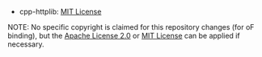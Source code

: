 - cpp-httplib: [MIT License](https://github.com/yhirose/cpp-httplib/blob/5c1a34e766817cf0865ca8bc5af5edeb0f9b2df4/LICENSE)

NOTE: No specific copyright is claimed for this repository changes (for oF binding), but the [Apache License 2.0](LICENSE_APACHE) or [MIT License](LICENSE_MIT) can be applied if necessary.